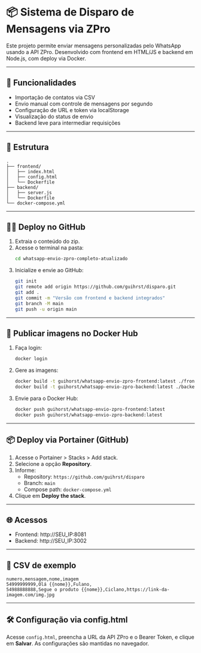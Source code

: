 # 📦 Sistema de Disparo de Mensagens via ZPro

Este projeto permite enviar mensagens personalizadas pelo WhatsApp usando a API ZPro. Desenvolvido com frontend em HTML/JS e backend em Node.js, com deploy via Docker.

---

## 🚀 Funcionalidades
- Importação de contatos via CSV
- Envio manual com controle de mensagens por segundo
- Configuração de URL e token via localStorage
- Visualização do status de envio
- Backend leve para intermediar requisições

---

## 📁 Estrutura
```
.
├── frontend/
│   ├── index.html
│   ├── config.html
│   └── Dockerfile
├── backend/
│   ├── server.js
│   └── Dockerfile
└── docker-compose.yml
```

---

## 🧑‍💻 Deploy no GitHub

1. Extraia o conteúdo do zip.
2. Acesse o terminal na pasta:
   ```bash
   cd whatsapp-envio-zpro-completo-atualizado
   ```
3. Inicialize e envie ao GitHub:
   ```bash
   git init
   git remote add origin https://github.com/guihrst/disparo.git
   git add .
   git commit -m "Versão com frontend e backend integrados"
   git branch -M main
   git push -u origin main
   ```

---

## 🐳 Publicar imagens no Docker Hub

1. Faça login:
   ```bash
   docker login
   ```

2. Gere as imagens:
   ```bash
   docker build -t guihorst/whatsapp-envio-zpro-frontend:latest ./frontend
   docker build -t guihorst/whatsapp-envio-zpro-backend:latest ./backend
   ```

3. Envie para o Docker Hub:
   ```bash
   docker push guihorst/whatsapp-envio-zpro-frontend:latest
   docker push guihorst/whatsapp-envio-zpro-backend:latest
   ```

---

## 📦 Deploy via Portainer (GitHub)

1. Acesse o Portainer > Stacks > Add stack.
2. Selecione a opção **Repository**.
3. Informe:
   - Repository: `https://github.com/guihrst/disparo`
   - Branch: `main`
   - Compose path: `docker-compose.yml`
4. Clique em **Deploy the stack**.

---

## 🌐 Acessos

- Frontend: http://SEU_IP:8081
- Backend: http://SEU_IP:3002

---

## 📄 CSV de exemplo

```csv
numero,mensagem,nome,imagem
54999999999,Olá {{nome}},Fulano,
54988888888,Segue o produto {{nome}},Ciclano,https://link-da-imagem.com/img.jpg
```

---

## 🛠️ Configuração via config.html

Acesse `config.html`, preencha a URL da API ZPro e o Bearer Token, e clique em **Salvar**. As configurações são mantidas no navegador.